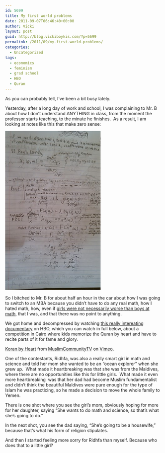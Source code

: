 ```yaml
---
id: 5699
title: My first world problems
date: 2011-09-07T06:46:40+00:00
author: Vicki
layout: post
guid: http://blog.vickiboykis.com/?p=5699
permalink: /2011/09/my-first-world-problems/
categories:
  - Uncategorized
tags:
  - economics
  - feminism
  - grad school
  - HBO
  - Quran
---
```

As you can probably tell, I&#8217;ve been a bit busy lately.

Yesterday, after a long day of work and school, I was complaining to Mr. B about how I don&#8217;t understand ANYTHING in class, from the moment the professor starts teaching, to the minute he finishes.  As a result, I am looking at notes like this that make zero sense:

[<img class="aligncenter size-full wp-image-5700" title="IMAG0947" src="https://raw.githubusercontent.com/veekaybee/wlb/gh-pages/assets/images/2011/09/IMAG0947.jpg" alt="" width="307" height="512" />](https://raw.githubusercontent.com/veekaybee/wlb/gh-pages/assets/images/2011/09/IMAG0947.jpg)

So I bitched to Mr. B for about half an hour in the car about how I was going to switch to an MBA because you didn&#8217;t have to do any real math, how I hated math, how, even if <a href="http://thesocietypages.org/socimages/2010/02/09/the-truth-about-gender-and-math/" target="_blank">girls were not necessarily worse than boys at math</a>, that I was, and that there was no point to anything.

We got home and decompressed by watching <a href="http://www.hbo.com/documentaries/koran-by-heart/index.html" target="_blank">this really intereating documentary</a> on HBO, which you can watch in full below, about a competition in Cairo where kids memorize the Quran by heart and have to recite parts of it for fame and glory.
  


[Koran by Heart](http://vimeo.com/27416877) from [MuslimCommunityTV](http://vimeo.com/muslimcommunitytv) on [Vimeo](http://vimeo.com).

One of the contestants, Ridhfa, was also a really smart girl in math and science and told her mom she wanted to be an &#8220;ocean explorer&#8221; when she grew up.  What made it heartbreaking was that she was from the Maldives, where there are no opportunities like this for little girls.  What made it even more heartbreaking  was that her dad had become Muslim fundamentalist and didn&#8217;t think the beautiful Maldives were pure enough for the type of Islam he was practicing, so he made a decision to move the whole family to Yemen.

There is one shot where you see the girl&#8217;s mom, obviously hoping for more for her daughter, saying &#8220;She wants to do math and science, so that&#8217;s what she&#8217;s going to do.&#8221;

In the next shot, you see the dad saying, &#8220;She&#8217;s going to be a housewife,&#8221; because that&#8217;s what his form of religion stipulates.

And then I started feeling more sorry for Ridhfa than myself. Because who does that to a little girl?